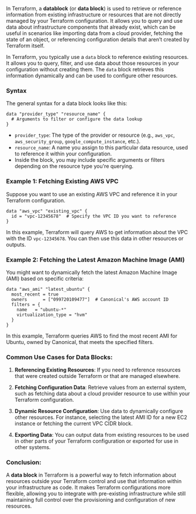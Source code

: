 In Terraform, a **datablock** (or **data block**) is used to retrieve or reference information from existing infrastructure or resources that are not directly managed by your Terraform configuration. It allows you to query and use data about infrastructure components that already exist, which can be useful in scenarios like importing data from a cloud provider, fetching the state of an object, or referencing configuration details that aren’t created by Terraform itself.

In Terraform, you typically use a `data` block to reference existing resources. It allows you to query, filter, and use data about those resources in your configuration without creating them. The `data` block retrieves this information dynamically and can be used to configure other resources.

### Syntax
The general syntax for a data block looks like this:

```hcl
data "provider_type" "resource_name" {
  # Arguments to filter or configure the data lookup
}
```

- `provider_type`: The type of the provider or resource (e.g., `aws_vpc`, `aws_security_group`, `google_compute_instance`, etc.).
- `resource_name`: A name you assign to this particular data resource, used to reference it within your configuration.
- Inside the block, you may include specific arguments or filters depending on the resource type you're querying.

### Example 1: Fetching Existing AWS VPC
Suppose you want to use an existing AWS VPC and reference it in your Terraform configuration.

```hcl
data "aws_vpc" "existing_vpc" {
  id = "vpc-12345678"  # Specify the VPC ID you want to reference
}
```

In this example, Terraform will query AWS to get information about the VPC with the ID `vpc-12345678`. You can then use this data in other resources or outputs.

### Example 2: Fetching the Latest Amazon Machine Image (AMI)
You might want to dynamically fetch the latest Amazon Machine Image (AMI) based on specific criteria:

```hcl
data "aws_ami" "latest_ubuntu" {
  most_recent = true
  owners      = ["099720109477"]  # Canonical's AWS account ID
  filters = {
    name   = "ubuntu-*"
    virtualization_type = "hvm"
  }
}
```

In this example, Terraform queries AWS to find the most recent AMI for Ubuntu, owned by Canonical, that meets the specified filters.

### Common Use Cases for Data Blocks:
1. **Referencing Existing Resources**: If you need to reference resources that were created outside Terraform or that are managed elsewhere.
   
2. **Fetching Configuration Data**: Retrieve values from an external system, such as fetching data about a cloud provider resource to use within your Terraform configuration.

3. **Dynamic Resource Configuration**: Use data to dynamically configure other resources. For instance, selecting the latest AMI ID for a new EC2 instance or fetching the current VPC CIDR block.

4. **Exporting Data**: You can output data from existing resources to be used in other parts of your Terraform configuration or exported for use in other systems.

### Conclusion:
A **data block** in Terraform is a powerful way to fetch information about resources outside your Terraform control and use that information within your infrastructure as code. It makes Terraform configurations more flexible, allowing you to integrate with pre-existing infrastructure while still maintaining full control over the provisioning and configuration of new resources.
